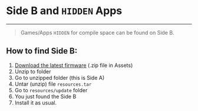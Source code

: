 
# Side B and `HIDDEN` Apps
___

> Games/Apps `HIDDEN` for compile space can be found on Side B.

## How to find Side B:

1. [Download the latest firmware](#latest-firmware) (.zip file in Assets)
2. Unzip to folder
3. Go to unzipped folder (this is Side A)
4. Untar (unzip) file `resources.tar`
5. Go to `resources/update` folder
6. You just found the Side B
7. Install it as usual.


[latest-release]: https://github.com/RogueMaster/flipperzero-firmware-wPlugins/releases/latest
